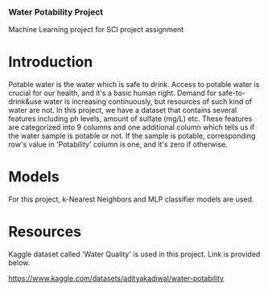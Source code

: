 ### Water Potability Project
Machine Learning project for SCI project assignment

# Introduction
Potable water is the water which is safe to drink. Access to potable water is crucial for our health, and it's a basic human right. Demand for safe-to-drink&use water is increasing continuously, but resources of such kind of water are not. In this project, we have a dataset that contains several features including ph levels, amount of sulfate (mg/L) etc. These features are categorized into 9 columns and one additional column which tells us if the water sample is potable or not. If the sample is potable, corresponding row's value in 'Potability' column is one, and it's zero if otherwise.

# Models
For this project, k-Nearest Neighbors and  MLP classifier models are used.
# Resources
Kaggle dataset called 'Water Quality' is used in this project. Link is provided below.

https://www.kaggle.com/datasets/adityakadiwal/water-potability
